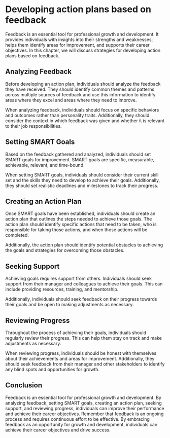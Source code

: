 Developing action plans based on feedback
==============================================================================================================

Feedback is an essential tool for professional growth and development. It provides individuals with insights into their strengths and weaknesses, helps them identify areas for improvement, and supports their career objectives. In this chapter, we will discuss strategies for developing action plans based on feedback.

Analyzing Feedback
------------------

Before developing an action plan, individuals should analyze the feedback they have received. They should identify common themes and patterns across multiple sources of feedback and use this information to identify areas where they excel and areas where they need to improve.

When analyzing feedback, individuals should focus on specific behaviors and outcomes rather than personality traits. Additionally, they should consider the context in which feedback was given and whether it is relevant to their job responsibilities.

Setting SMART Goals
-------------------

Based on the feedback gathered and analyzed, individuals should set SMART goals for improvement. SMART goals are specific, measurable, achievable, relevant, and time-bound.

When setting SMART goals, individuals should consider their current skill set and the skills they need to develop to achieve their goals. Additionally, they should set realistic deadlines and milestones to track their progress.

Creating an Action Plan
-----------------------

Once SMART goals have been established, individuals should create an action plan that outlines the steps needed to achieve those goals. The action plan should identify specific actions that need to be taken, who is responsible for taking those actions, and when those actions will be completed.

Additionally, the action plan should identify potential obstacles to achieving the goals and strategies for overcoming those obstacles.

Seeking Support
---------------

Achieving goals requires support from others. Individuals should seek support from their manager and colleagues to achieve their goals. This can include providing resources, training, and mentorship.

Additionally, individuals should seek feedback on their progress towards their goals and be open to making adjustments as necessary.

Reviewing Progress
------------------

Throughout the process of achieving their goals, individuals should regularly review their progress. This can help them stay on track and make adjustments as necessary.

When reviewing progress, individuals should be honest with themselves about their achievements and areas for improvement. Additionally, they should seek feedback from their manager and other stakeholders to identify any blind spots and opportunities for growth.

Conclusion
----------

Feedback is an essential tool for professional growth and development. By analyzing feedback, setting SMART goals, creating an action plan, seeking support, and reviewing progress, individuals can improve their performance and achieve their career objectives. Remember that feedback is an ongoing process and requires continuous effort to be effective. By embracing feedback as an opportunity for growth and development, individuals can achieve their career objectives and drive success.

